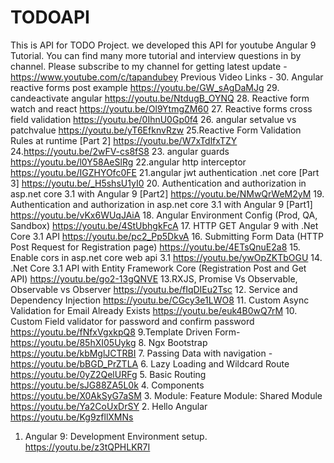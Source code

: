 # TODOAPI
This is API for TODO Project. we developed this API for youtube Angular 9 Tutorial. You can find many more tutorial and interview questions in by channel. Please subscribe to my channel for getting latest update -https://www.youtube.com/c/tapandubey
Previous Video Links -
30. Angular reactive forms post example
https://youtu.be/GW_sAgDaMJg
29. candeactivate angular
https://youtu.be/NtdugB_OYNQ
28. Reactive form watch and react
https://youtu.be/Ol9YtmgZM60
27. Reactive forms cross field validation
https://youtu.be/0IhnU0Gp0f4
26. angular setvalue vs patchvalue
https://youtu.be/yT6EfknvRzw
25.Reactive Form Validation Rules at runtime [Part 2]
https://youtu.be/W7xTdlfxTZY
24.https://youtu.be/2wFV-cs8fS8
23. angular guards
https://youtu.be/l0Y58AeSlRg
22.angular http interceptor
https://youtu.be/IGZHYOfc0FE
21.angular jwt authentication .net core [Part 3]
https://youtu.be/_H5shsU1yI0
20. Authentication and authorization in asp.net core 3.1 with Angular 9 [Part2]
https://youtu.be/NMwQrWeM2yM
19. Authentication and authorization in asp.net core 3.1 with Angular 9 [Part1]
https://youtu.be/vKx6WUqJAiA
18. Angular Environment Config (Prod, QA, Sandbox)
https://youtu.be/4StUbhgkFcA
17. HTTP GET Angular 9 with .Net Core 3.1 API 
https://youtu.be/pc2_Pp5DkvA
16. Submitting Form Data (HTTP Post Request for Registration page)
https://youtu.be/4ETsQnuE2a8
15. Enable cors in asp.net core web api 3.1
https://youtu.be/ywOpZKTbOGU
14. .Net Core 3.1 API with Entity Framework Core (Registration Post and Get API)
https://youtu.be/go2-13gQNVE
13.RXJS, Promise Vs Observable, Observable vs Observer
https://youtu.be/fIqDIEu2Tsc
12. Service and Dependency Injection 
https://youtu.be/CGcy3e1LWO8 
11. Custom Async Validation for Email Already Exists
https://youtu.be/euk4B0wQ7rM
10. Custom Field validator for password and confirm password
https://youtu.be/fNfxVgxkpQ8 
9.Template Driven Form-
https://youtu.be/85hXI05Uykg
8. Ngx Bootstrap 
https://youtu.be/kbMglJCTRBI
7. Passing Data with navigation -
https://youtu.be/bBGD_PrZTLA
6. Lazy Loading and Wildcard Route
https://youtu.be/0yZ2QelURFg
5. Basic Routing 
https://youtu.be/sJG88ZA5L0k
4. Components 
https://youtu.be/X0AkSyG7aSM
3. Module: Feature Module: Shared Module
https://youtu.be/Ya2CoUxDrSY
2. Hello Angular
https://youtu.be/Kg9zfllXMNs
1. Angular 9: Development Environment setup.
https://youtu.be/z3tQPHLKR7I
